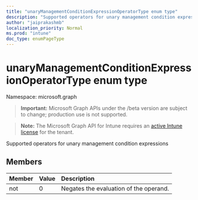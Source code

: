 ```yaml
---
title: "unaryManagementConditionExpressionOperatorType enum type"
description: "Supported operators for unary management condition expressions"
author: "jaiprakashmb"
localization_priority: Normal
ms.prod: "intune"
doc_type: enumPageType
---
```


# unaryManagementConditionExpressionOperatorType enum type

Namespace: microsoft.graph

> **Important:** Microsoft Graph APIs under the /beta version are subject to change; production use is not supported.

> **Note:** The Microsoft Graph API for Intune requires an [active Intune license](https://go.microsoft.com/fwlink/?linkid=839381) for the tenant.

Supported operators for unary management condition expressions

## Members
|Member|Value|Description|
|:---|:---|:---|
|not|0|Negates the evaluation of the operand.|
